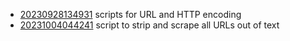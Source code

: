 - [20230928134931](/zet/20230928134931/README.md) scripts for URL and HTTP encoding
- [20231004044241](/zet/20231004044241/README.md) script to strip and scrape all URLs out of text
